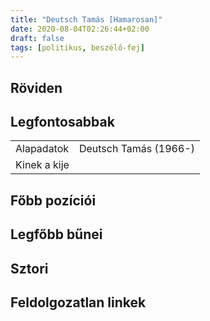 ```yaml
---
title: "Deutsch Tamás [Hamarosan]"
date: 2020-08-04T02:26:44+02:00
draft: false
tags: [politikus, beszélő-fej]
---
```


## Röviden

## Legfontosabbak

|                           |                                                                    |
| :---                      | :----                                                              |
| Alapadatok                | Deutsch Tamás (1966-)                                              |
| Kinek a kije              |                                                                    |

## Főbb pozíciói


## Legfőbb bűnei

## Sztori

## Feldolgozatlan linkek
